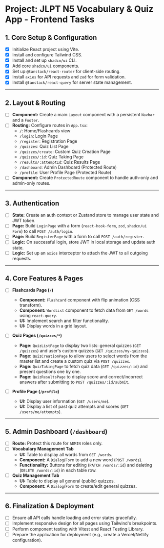 # Project: JLPT N5 Vocabulary & Quiz App - Frontend Tasks

## 1. Core Setup & Configuration
- [x] Initialize React project using Vite.
- [x] Install and configure Tailwind CSS.
- [x] Install and set up `shadcn/ui` CLI.
- [x] Add core `shadcn/ui` components.
- [x] Set up `@tanstack/react-router` for client-side routing.
- [x] Install `axios` for API requests and `zod` for form validation.
- [x] Install `@tanstack/react-query` for server state management.

---

## 2. Layout & Routing
- [ ] **Component:** Create a main `Layout` component with a persistent `Navbar` and a `Footer`.
- [ ] **Routing:** Configure routes in `App.tsx`:
  - `/`: Home/Flashcards view
  - `/login`: Login Page
  - `/register`: Registration Page
  - `/quizzes`: Quiz List Page
  - `/quizzes/create`: Custom Quiz Creation Page
  - `/quizzes/:id`: Quiz Taking Page
  - `/results/:attemptId`: Quiz Results Page
  - `/dashboard`: Admin Dashboard (Protected Route)
  - `/profile`: User Profile Page (Protected Route)
- [ ] **Component:** Create `ProtectedRoute` component to handle auth-only and admin-only routes.

---

## 3. Authentication
- [ ] **State:** Create an auth context or Zustand store to manage user state and JWT token.
- [ ] **Page:** Build `LoginPage` with a form (`react-hook-form`, `zod`, `shadcn/ui Form`) to call `POST /auth/login`.
- [ ] **Page:** Build `RegisterPage` with a form to call `POST /auth/register`.
- [ ] **Logic:** On successful login, store JWT in local storage and update auth state.
- [ ] **Logic:** Set up an `axios` interceptor to attach the JWT to all outgoing requests.

---

## 4. Core Features & Pages
- [ ] **Flashcards Page (`/`)**
  - **Component:** `Flashcard` component with flip animation (CSS transform).
  - **Component:** `WordList` component to fetch data from `GET /words` using `react-query`.
  - **UI:** Implement search and filter functionality.
  - **UI:** Display words in a grid layout.

- [ ] **Quiz Pages (`/quizzes/*`)**
  - **Page:** `QuizListPage` to display two lists: general quizzes (`GET /quizzes`) and user's custom quizzes (`GET /quizzes/my-quizzes`).
  - **Page:** `QuizCreationPage` to allow users to select words from the master list and create a custom quiz via `POST /quizzes`.
  - **Page:** `QuizTakingPage` to fetch quiz data (`GET /quizzes/:id`) and present questions one by one.
  - **Page:** `QuizResultsPage` to display score and correct/incorrect answers after submitting to `POST /quizzes/:id/submit`.

- [ ] **Profile Page (`/profile`)**
  - **UI:** Display user information (`GET /users/me`).
  - **UI:** Display a list of past quiz attempts and scores (`GET /users/me/attempts`).

---

## 5. Admin Dashboard (`/dashboard`)
- [ ] **Route:** Protect this route for `ADMIN` roles only.
- [ ] **Vocabulary Management Tab**
  - **UI:** Table to display all words from `GET /words`.
  - **Component:** A `Dialog`/`Form` to add a new word (`POST /words`).
  - **Functionality:** Buttons for editing (`PATCH /words/:id`) and deleting (`DELETE /words/:id`) in each table row.
- [ ] **Quiz Management Tab**
  - **UI:** Table to display all general (public) quizzes.
  - **Component:** A `Dialog`/`Form` to create/edit general quizzes.

---

## 6. Finalization & Deployment
- [ ] Ensure all API calls handle loading and error states gracefully.
- [ ] Implement responsive design for all pages using Tailwind's breakpoints.
- [ ] Perform component testing with Vitest and React Testing Library.
- [ ] Prepare the application for deployment (e.g., create a Vercel/Netlify configuration).